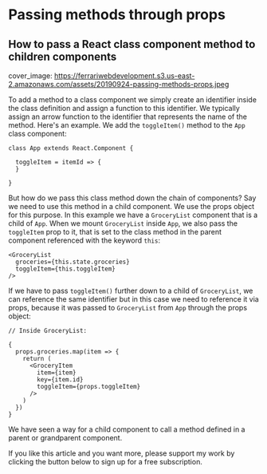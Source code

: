 # Passing methods through props
## How to pass a React class component method to children components

cover_image: https://ferrariwebdevelopment.s3.us-east-2.amazonaws.com/assets/20190924-passing-methods-props.jpeg

To add a method to a class component we simply create an identifier inside the class definition and assign a function to this identifier.
We typically assign an arrow function to the identifier that represents the name of the method.
Here's an example. We add the `toggleItem()` method to the `App` class component:

```
class App extends React.Component {

  toggleItem = itemId => {
  }

}
```

But how do we pass this class method down the chain of components?
Say we need to use this method in a child component. We use the props object for this purpose.
In this example we have a `GroceryList` component that is a child of `App`.
When we mount `GroceryList` inside `App`, we also pass the `toggleItem` prop to it, that is set to the class method in the parent component referenced with the keyword `this`:

```
<GroceryList
  groceries={this.state.groceries}
  toggleItem={this.toggleItem}
/>
```

If we have to pass `toggleItem()` further down to a child of `GroceryList`, we can reference the same identifier but in this case we need to reference it via props, because it was passed to `GroceryList` from `App` through the props object:

```
// Inside GroceryList:

{
  props.groceries.map(item => {
    return (
      <GroceryItem
        item={item}
        key={item.id}
        toggleItem={props.toggleItem}
      />
    )
  })
}
```

We have seen a way for a child component to call a method defined in a parent or grandparent component.

If you like this article and you want more, please support my work by clicking the button below to sign up for a free subscription.